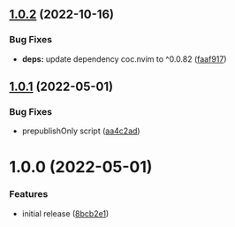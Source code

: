 ## [1.0.2](https://github.com/NullVoxPopuli/coc-glint/compare/v1.0.1...v1.0.2) (2022-10-16)


### Bug Fixes

* **deps:** update dependency coc.nvim to ^0.0.82 ([faaf917](https://github.com/NullVoxPopuli/coc-glint/commit/faaf917cd1924c1a410163a78e32ac948e55e15a))

## [1.0.1](https://github.com/NullVoxPopuli/coc-glint/compare/v1.0.0...v1.0.1) (2022-05-01)


### Bug Fixes

* prepublishOnly script ([aa4c2ad](https://github.com/NullVoxPopuli/coc-glint/commit/aa4c2ad1264403ac3f8bf05d6f13bc58cb28c35f))

# 1.0.0 (2022-05-01)


### Features

* initial release ([8bcb2e1](https://github.com/NullVoxPopuli/coc-glint/commit/8bcb2e177ec0c22b9bf96f7661ee56738c20f2fa))
